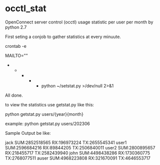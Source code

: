 # occtl_stat
OpenConnect server control (occtl) usage statistic per user per month by python 2.7

First seting a conjob to gather statistics at every minuute.

crontab -e

MAILTO=""
* * * * * python ~/setstat.py >/dev/null 2>&1

All done.

to view the statistics use getstat.py like this:

python getstat.py users/{year}{month}

example:
python getstat.py users/202306

Sample Output be like:

jack         SUM:2852518565          RX:196973224            TX:2655545341
user1        SUM:2596684216          RX:89844205             TX:2506840011
user2        SUM:2800895657          RX:218455717            TX:2582439940
john         SUM:4498438286          RX:1730360775           TX:2768077511
auser        SUM:4968223808          RX:321670091            TX:4646553717
